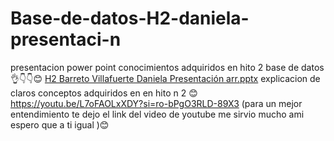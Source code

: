 # Base-de-datos-H2-daniela-presentaci-n
presentacion power point conocimientos adquiridos en hito 2 base de datos 👌👇👇😊
[H2 Barreto Villafuerte Daniela Presentación arr.pptx](https://github.com/d7ddanielabarreto/Base-de-datos-H2-daniela-presentaci-n/files/13537853/H2.Barreto.Villafuerte.Daniela.Presentacion.arr.pptx)
explicacion de claros conceptos adquiridos en en hito n 2 😊
https://youtu.be/L7oFAOLxXDY?si=ro-bPgO3RLD-89X3 (para un mejor entendimiento te dejo el link del video de youtube me sirvio mucho ami espero que a ti igual )😊
